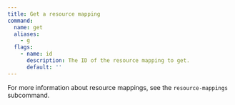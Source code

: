 ```yaml
---
title: Get a resource mapping
command:
  name: get
  aliases:
    - g
  flags:
    - name: id
      description: The ID of the resource mapping to get.
      default: ''
---
```


For more information about resource mappings, see the `resource-mappings` subcommand.
